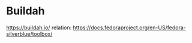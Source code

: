 # Buildah
https://buildah.io/ relation: https://docs.fedoraproject.org/en-US/fedora-silverblue/toolbox/
